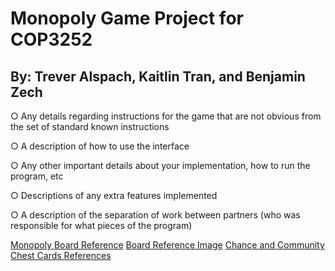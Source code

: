 # Monopoly Game Project for COP3252
## By: Trever Alspach, Kaitlin Tran, and Benjamin Zech

○ Any details regarding instructions for the game that are not obvious from the set of
standard known instructions

○ A description of how to use the interface

○ Any other important details about your implementation, how to run the program, etc

○ Descriptions of any extra features implemented

○ A description of the separation of work between partners (who was responsible for what
pieces of the program)

[Monopoly Board Reference](https://www.amazon.com/Hasbro-00009-482-Monopoly-Board/dp/B00CV5PN2W)
[Board Reference Image](SampleMonopolyBoard.jpg)
[Chance and Community Chest Cards References](https://www.monopolyland.com/list-monopoly-chance-community-chest-cards/)
